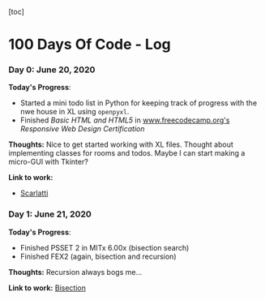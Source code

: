 [toc]
# 100 Days Of Code - Log

### Day 0: June 20, 2020


**Today's Progress**:
- Started a mini todo list in Python for keeping track of progress with the nwe house in XL using `openpyxl`.
- Finished _Basic HTML and HTML5_ in www.freecodecamp.org's _Responsive Web Design Certification_

**Thoughts:** Nice to get started working with XL files. Thought about implementing classes for rooms and todos. Maybe I can start making a micro-GUI with Tkinter?

**Link to work:**
- [Scarlatti](scripts/scarlatti/)

### Day 1: June 21, 2020


**Today's Progress**:
- Finished PSSET 2 in MITx 6.00x (bisection search)
- Finished FEX2 (again, bisection and recursion)

**Thoughts:** Recursion always bogs me...

**Link to work:** [Bisection](scripts/MITx%206.00x%20Intro%20to%20CS/W2)
